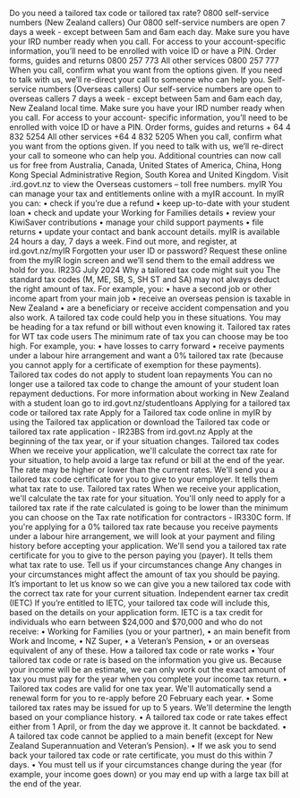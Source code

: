Do you need a tailored tax code or tailored tax rate? 0800 self-service numbers (New Zealand callers) Our 0800 self-service numbers are open 7 days a week - except between 5am and 6am each day. Make sure you have your IRD number ready when you call. For access to your account-specific information, you’ll need to be enrolled with voice ID or have a PIN. Order forms, guides and returns 0800 257 773 All other services 0800 257 777 When you call, confirm what you want from the options given. If you need to talk with us, we’ll re-direct your call to someone who can help you. Self-service numbers (Overseas callers) Our self-service numbers are open to overseas callers 7 days a week - except between 5am and 6am each day, New Zealand local time. Make sure you have your IRD number ready when you call. For access to your account- specific information, you’ll need to be enrolled with voice ID or have a PIN. Order forms, guides and returns + 64 4 832 5254 All other services +64 4 832 5205 When you call, confirm what you want from the options given. If you need to talk with us, we’ll re-direct your call to someone who can help you. Additional countries can now call us for free from Australia, Canada, United States of America, China, Hong Kong Special Administrative Region, South Korea and United Kingdom. Visit .ird.govt.nz to view the Overseas customers – toll free numbers. myIR You can manage your tax and entitlements online with a myIR account. In myIR you can: • check if you’re due a refund • keep up-to-date with your student loan • check and update your Working for Families details • review your KiwiSaver contributions • manage your child support payments • file returns • update your contact and bank account details. myIR is available 24 hours a day, 7 days a week. Find out more, and register, at ird.govt.nz/myIR Forgotten your user ID or password? Request these online from the myIR login screen and we’ll send them to the email address we hold for you. IR23G July 2024 Why a tailored tax code might suit you The standard tax codes (M, ME, SB, S, SH ST and SA) may not always deduct the right amount of tax. For example, you: • have a second job or other income apart from your main job • receive an overseas pension is taxable in New Zealand • are a beneficiary or receive accident compensation and you also work. A tailored tax code could help you in these situations. You may be heading for a tax refund or bill without even knowing it. Tailored tax rates for WT tax code users The minimum rate of tax you can choose may be too high. For example, you: • have losses to carry forward • receive payments under a labour hire arrangement and want a 0% tailored tax rate (because you cannot apply for a certificate of exemption for these payments). Tailored tax codes do not apply to student loan repayments You can no longer use a tailored tax code to change the amount of your student loan repayment deductions. For more information about working in New Zealand with a student loan go to ird.govt.nz/studentloans Applying for a tailored tax code or tailored tax rate Apply for a Tailored tax code online in myIR by using the Tailored tax application or download the Tailored tax code or tailored tax rate application - IR23BS from ird.govt.nz Apply at the beginning of the tax year, or if your situation changes. Tailored tax codes When we receive your application, we'll calculate the correct tax rate for your situation, to help avoid a large tax refund or bill at the end of the year. The rate may be higher or lower than the current rates. We'll send you a tailored tax code certificate for you to give to your employer. It tells them what tax rate to use. Tailored tax rates When we receive your application, we'll calculate the tax rate for your situation. You'll only need to apply for a tailored tax rate if the rate calculated is going to be lower than the minimum you can choose on the Tax rate notification for contractors - IR330C form. If you're applying for a 0% tailored tax rate because you receive payments under a labour hire arrangement, we will look at your payment and filing history before accepting your application. We'll send you a tailored tax rate certificate for you to give to the person paying you (payer). It tells them what tax rate to use. Tell us if your circumstances change Any changes in your circumstances might affect the amount of tax you should be paying. It’s important to let us know so we can give you a new tailored tax code with the correct tax rate for your current situation. Independent earner tax credit (IETC) If you’re entitled to IETC, your tailored tax code will include this, based on the details on your application form. IETC is a tax credit for individuals who earn between $24,000 and $70,000 and who do not receive: • Working for Families (you or your partner), • an main benefit from Work and Income, • NZ Super, • a Veteran’s Pension, • or an overseas equivalent of any of these. How a tailored tax code or rate works • Your tailored tax code or rate is based on the information you give us. Because your income will be an estimate, we can only work out the exact amount of tax you must pay for the year when you complete your income tax return. • Tailored tax codes are valid for one tax year. We'll automatically send a renewal form for you to re-apply before 20 February each year. • Some tailored tax rates may be issued for up to 5 years. We'll determine the length based on your compliance history. • A tailored tax code or rate takes effect either from 1 April, or from the day we approve it. It cannot be backdated. • A tailored tax code cannot be applied to a main benefit (except for New Zealand Superannuation and Veteran’s Pension). • If we ask you to send back your tailored tax code or rate certificate, you must do this within 7 days. • You must tell us if your circumstances change during the year (for example, your income goes down) or you may end up with a large tax bill at the end of the year.